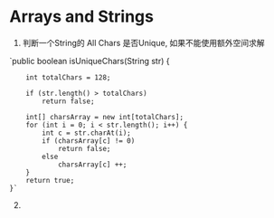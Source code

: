 # Arrays and Strings
1. 判断一个String的 All Chars 是否Unique, 如果不能使用额外空间求解

`public boolean isUniqueChars(String str) {

        int totalChars = 128;

        if (str.length() > totalChars)
            return false;

        int[] charsArray = new int[totalChars];
        for (int i = 0; i < str.length(); i++) {
            int c = str.charAt(i);
            if (charsArray[c] != 0)
                return false;
            else
                charsArray[c] ++;
        }
        return true;
    }`

2. 

